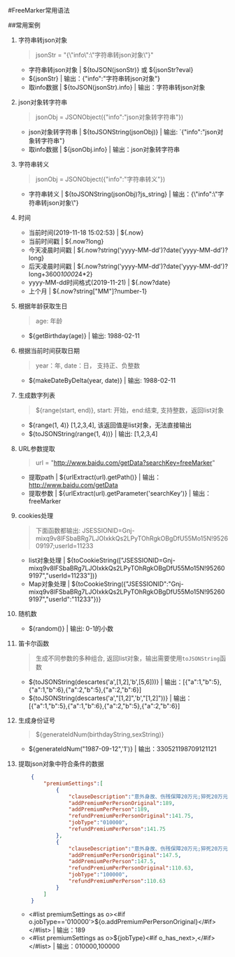 #FreeMarker常用语法


##常用案例
1. 字符串转json对象
    > jsonStr = "{\\"info\\":\\"字符串转json对象\\"}" 
    - 字符串转json对象 | ${toJSON(jsonStr)} 或 ${jsonStr?eval}
    - ${jsonStr} | 输出：{"info":"字符串转json对象"}
    - 取info数据 | ${toJSON(jsonStr).info} | 输出：字符串转json对象   

2. json对象转字符串
    > jsonObj = JSONObject({"info":"json对象转字符串"})
    - json对象转字符串 | ${toJSONString(jsonObj)} | 输出: `{"info":"json对象转字符串"}
    - 取info数据 | ${jsonObj.info} | 输出：json对象转字符串
  
3. 字符串转义
    > jsonObj = JSONObject({"info":"字符串转义"})
    - 字符串转义 | ${toJSONString(jsonObj)?js_string} | 输出：{\\"info\":\\"字符串转json对象\\"}

4. 时间
    - 当前时间(2019-11-18 15:02:53) | ${.now}  
    - 当前时间戳 | ${.now?long} 
    - 今天凌晨时间戳 | ${.now?string('yyyy-MM-dd')?date('yyyy-MM-dd')?long}
    - 后天凌晨时间戳 | ${.now?string('yyyy-MM-dd')?date('yyyy-MM-dd')?long+3600*1000*24*2}
    - yyyy-MM-dd时间格式(2019-11-21) | ${.now?date}
    - 上个月 | ${.now?string["MM"]?number-1} 

5. 根据年龄获取生日
    > age: 年龄
    - ${getBirthday(age)} | 输出: 1988-02-11
    
6. 根据当前时间获取日期
    > year：年, date：日， 支持正、负整数
    - ${makeDateByDelta(year, date)} | 输出: 1988-02-11
    
7. 生成数字列表
    > ${range(start, end)}, start: 开始，end:结束, 支持整数，返回list对象
    - ${range(1, 4)} [1,2,3,4], 该返回值是list对象，无法直接输出
    - ${toJSONString(range(1, 4))} | 输出: [1,2,3,4]   

8. URL参数提取
    > url = "http://www.baidu.com/getData?searchKey=freeMarker"
    - 提取path | ${urlExtract(url).getPath()} | 输出：http://www.baidu.com/getData
    - 提取参数 | ${urlExtract(url).getParameter('searchKey')} | 输出：freeMarker
                
9. cookies处理
    > 下面函数都输出: JSESSIONID=Gnj-mixq9v8lFSbaBRg7LJOIxkkQs2LPyTOhRgkOBgDfU55Mo15N!952609197;userId=11233
    - list对象处理 | ${toCookieString(["JSESSIONID=Gnj-mixq9v8lFSbaBRg7LJOIxkkQs2LPyTOhRgkOBgDfU55Mo15N!952609197","userId=11233"])}
    - Map对象处理 | ${toCookieString({"JSESSIONID":"Gnj-mixq9v8lFSbaBRg7LJOIxkkQs2LPyTOhRgkOBgDfU55Mo15N!952609197","userId":"11233"})}
    
10. 随机数
    - ${random()} | 输出: 0-1的小数

11. 笛卡尔函数
    > 生成不同参数的多种组合, 返回list对象，输出需要使用`toJSONString`函数
    - ${toJSONString(descartes('a',[1,2],'b',[5,6]))} | 输出：[{"a":1,"b":5},{"a":1,"b":6},{"a":2,"b":5},{"a":2,"b":6}]
    - ${toJSONString(descartes('a',"[1,2]",'b',"[1,2]"))} | 输出：[{"a":1,"b":5},{"a":1,"b":6},{"a":2,"b":5},{"a":2,"b":6}]

12. 生成身份证号
    > ${generateIdNum(birthdayString,sexString)}
    - ${generateIdNum("1987-09-12",'1')} | 输出：330521198709121121
    
13. 提取json对象中符合条件的数据
    ```json
        {
            "premiumSettings":[
                {
                    "clauseDescription":"意外身故、伤残保障20万元;猝死20万元;意外医疗保障2万元;意外住院津贴100元/天;",
                    "addPremiumPerPersonOriginal":189,
                    "addPremiumPerPerson":189,
                    "refundPremiumPerPersonOriginal":141.75,
                    "jobType":"010000",
                    "refundPremiumPerPerson":141.75
                },
                {
                    "clauseDescription":"意外身故、伤残保障20万元;猝死20万元;意外医疗保障2万元;意外住院津贴100元/天;",
                    "addPremiumPerPersonOriginal":147.5,
                    "addPremiumPerPerson":147.5,
                    "refundPremiumPerPersonOriginal":110.63,
                    "jobType":"100000",
                    "refundPremiumPerPerson":110.63
                }
            ]
        }
    
    ```
    - <#list premiumSettings as o><#if o.jobType=='010000'>${o.addPremiumPerPersonOriginal}</#if></#list> | 输出：189
    - <#list premiumSettings as o>${jobType}<#if o_has_next>,</#if></#list> | 输出：010000,100000
